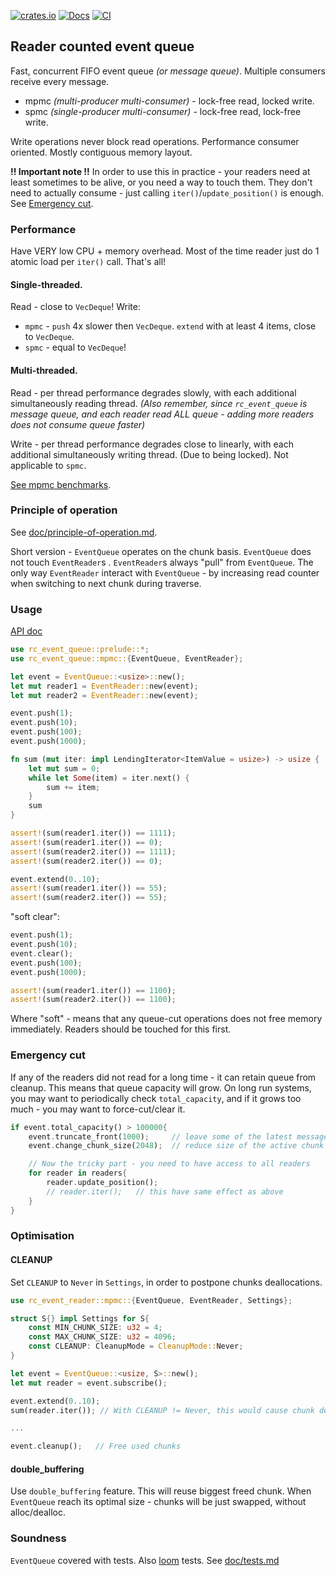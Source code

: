 [![crates.io](https://img.shields.io/crates/v/rc_event_queue.svg)](https://crates.io/crates/rc_event_queue)
[![Docs](https://docs.rs/rc_event_queue/badge.svg)](https://docs.rs/rc_event_queue)
[![CI](https://github.com/tower120/rc_event_queue/actions/workflows/ci.yml/badge.svg?branch=master)](https://github.com/tower120/rc_event_queue/actions/workflows/ci.yml)

## Reader counted event queue

Fast, concurrent FIFO event queue _(or message queue)_. Multiple consumers receive every message.

- mpmc _(multi-producer multi-consumer)_ - lock-free read, locked write.
- spmc _(single-producer multi-consumer)_ - lock-free read, lock-free write.

Write operations never block read operations. Performance consumer oriented. Mostly contiguous memory layout.

**!! Important note !!** In order to use this in practice - your readers need at least sometimes to be alive, or you need a way to touch them.
They don't need to actually consume - just calling `iter()`/`update_position()` is enough. See [Emergency cut](#emergency-cut).

### Performance

Have VERY low CPU + memory overhead. Most of the time reader just do 1 atomic load per `iter()` call. That's all! 

#### Single-threaded.

Read - close to `VecDeque`! Write:
- `mpmc` - `push` 4x slower then `VecDeque`. `extend` with at least 4 items, close to `VecDeque`. 
- `spmc` - equal to `VecDeque`!

#### Multi-threaded. 

Read - per thread performance degrades slowly, with each additional simultaneously reading thread.
_(Also remember, since `rc_event_queue` is message queue, and each reader read ALL queue -
adding more readers does not consume queue faster)_

Write - per thread performance degrades close to linearly, with each additional simultaneously writing thread. 
(Due to being locked). Not applicable to `spmc`.

[See mpmc benchmarks](doc/mpmc_benchmarks.md).

### Principle of operation

See [doc/principle-of-operation.md](doc/principle-of-operation.md). 

Short version - `EventQueue` operates on the chunk basis. `EventQueue` does not touch `EventReader`s . `EventReader`s always
"pull" from `EventQueue`. The only way `EventReader` interact with `EventQueue` - by increasing read counter
when switching to next chunk during traverse.    

### Usage

[API doc](https://docs.rs/rc_event_queue/)

```rust
use rc_event_queue::prelude::*;
use rc_event_queue::mpmc::{EventQueue, EventReader};

let event = EventQueue::<usize>::new();
let mut reader1 = EventReader::new(event);
let mut reader2 = EventReader::new(event);

event.push(1);
event.push(10);
event.push(100);
event.push(1000);

fn sum (mut iter: impl LendingIterator<ItemValue = usize>) -> usize {
    let mut sum = 0;
    while let Some(item) = iter.next() {
        sum += item;
    }
    sum
}

assert!(sum(reader1.iter()) == 1111);
assert!(sum(reader1.iter()) == 0);
assert!(sum(reader2.iter()) == 1111);
assert!(sum(reader2.iter()) == 0);

event.extend(0..10);
assert!(sum(reader1.iter()) == 55);
assert!(sum(reader2.iter()) == 55);
```

"soft clear":
```rust
event.push(1);
event.push(10);
event.clear();
event.push(100);
event.push(1000);

assert!(sum(reader1.iter()) == 1100);
assert!(sum(reader2.iter()) == 1100);
```
Where "soft" - means that any queue-cut operations does not free memory immediately. Readers should be touched for this first.

### Emergency cut

If any of the readers did not read for a long time - it can retain queue from cleanup.
This means that queue capacity will grow. On long run systems, you may want to periodically check `total_capacity`, 
and if it grows too much - you may want to force-cut/clear it.

```rust
if event.total_capacity() > 100000{
    event.truncate_front(1000);     // leave some of the latest messages to read
    event.change_chunk_size(2048);  // reduce size of the active chunk

    // Now the tricky part - you need to have access to all readers
    for reader in readers{
        reader.update_position();
        // reader.iter();   // this have same effect as above
    }
}

```

### Optimisation

#### CLEANUP

Set `CLEANUP` to `Never` in `Settings`, in order to postpone chunks deallocations.

```rust
use rc_event_reader::mpmc::{EventQueue, EventReader, Settings};

struct S{} impl Settings for S{
    const MIN_CHUNK_SIZE: u32 = 4;
    const MAX_CHUNK_SIZE: u32 = 4096;
    const CLEANUP: CleanupMode = CleanupMode::Never;
}

let event = EventQueue::<usize, S>::new();
let mut reader = event.subscribe();

event.extend(0..10);
sum(reader.iter()); // With CLEANUP != Never, this would cause chunk deallocation

...

event.cleanup();   // Free used chunks
```
#### double_buffering

Use `double_buffering` feature. This will reuse biggest freed chunk. When `EventQueue` reach its optimal size - chunks will be just swapped,
without alloc/dealloc.

### Soundness

`EventQueue` covered with tests. Also [loom](https://github.com/tokio-rs/loom) tests. See [doc/tests.md](doc/tests.md)
